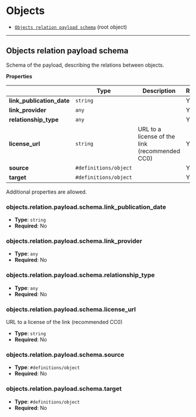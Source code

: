 # Objects
* [`Objects relation payload schema`](#reference-objects-relation-payload-schema) (root object)


---------------------------------------
<a name="reference-objects-relation-payload-schema"></a>
## Objects relation payload schema

Schema of the payload, describing the relations between objects.


**Properties**

|   |Type|Description|Required|
|---|----|-----------|--------|
|**link_publication_date**|`string`||Yes|
|**link_provider**|`any`||Yes|
|**relationship_type**|`any`||Yes|
|**license_url**|`string`|URL to a license of the link (recommended CC0)|Yes|
|**source**|`#definitions/object`||Yes|
|**target**|`#definitions/object`||Yes|

Additional properties are allowed.

### objects.relation.payload.schema.link_publication_date

* **Type**: `string`
* **Required**: No

### objects.relation.payload.schema.link_provider

* **Type**: `any`
* **Required**: No

### objects.relation.payload.schema.relationship_type

* **Type**: `any`
* **Required**: No

### objects.relation.payload.schema.license_url

URL to a license of the link (recommended CC0)

* **Type**: `string`
* **Required**: No

### objects.relation.payload.schema.source

* **Type**: `#definitions/object`
* **Required**: No

### objects.relation.payload.schema.target

* **Type**: `#definitions/object`
* **Required**: No
